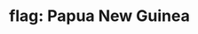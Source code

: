 ---
layout: flags
title: "flag: Papua New Guinea"
emoji: flag_papua_new_guinea
permalink: 🇵🇬.html
---